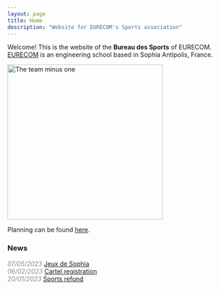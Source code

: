 ```yaml
---
layout: page
title: Home 
description: "Website for EURECOM's Sports association"
---
```


<script>
  import PostItem from "$lib/components/PostItem.svelte";
  import Pagination from "$lib/components/Pagination/Pagination.svelte";
  import { paginatedPosts } from "$lib/components/Pagination/paginatedPosts";
  import Seo from "$lib/components/Seo.svelte";
  import { siteTitle, siteDescription } from "$lib/constants";
  
  export let data;

  $: ({ posts } = data)
</script>
<p> Welcome! This is the website of the <b>Bureau des Sports</b> of EURECOM.
<a href="https://eurecom.fr/">EURECOM</a> is an engineering school based in Sophia Antipolis, France.
</p>

<img title="The team minus one" height="350px" src="">

<br>
<p> Planning can be found <a href="/planning">here</a>.</p>

<h3><i class="fa-solid fa-newspaper"></i> News </h3>
<i style="opacity: 50%;">07/05/2023 </i><a href="/sophia-games"> Jeux de Sophia </a> <br>
<i style="opacity: 50%;">06/02/2023 </i><a href="/cartel"> Cartel registration </a>
<br>
<i style="opacity: 50%;">20/01/2023 </i><a href="/refund"> Sports refund </a>



<br>
<div style="padding-bottom: 3em;"></div>
